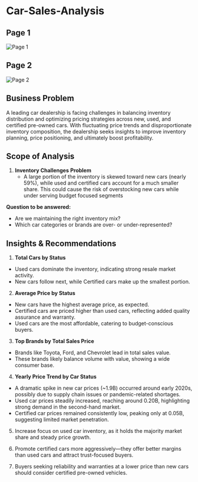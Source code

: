 # Car-Sales-Analysis

## Page 1
![Page 1](https://github.com/user-attachments/assets/c0314fac-24c2-4e3d-aa87-f0205747a90f)

## Page 2
![Page 2](https://github.com/user-attachments/assets/c6c62cbb-9ab2-48eb-980b-e9f850512ba0)

## Business Problem
A leading car dealership is facing challenges in balancing inventory distribution and optimizing pricing strategies across new, used, and certified pre-owned cars. With fluctuating price trends and disproportionate inventory composition, the dealership seeks insights to improve inventory planning, price positioning, and ultimately boost profitability.

## Scope of Analysis
1. **Inventory Challenges**
   **Problem**
   * A large portion of the inventory is skewed toward new cars (nearly 59%), while used and certified cars account for a much smaller         share. This could cause the risk of overstocking new cars while under serving budget focused segments

  **Question to be answered:**
  * Are we maintaining the right inventory mix?
  * Which car categories or brands are over- or under-represented?
 
     
  
   
## Insights & Recommendations
1. **Total Cars by Status**
  * Used cars dominate the inventory, indicating strong resale market activity.
  * New cars follow next, while Certified cars make up the smallest portion.
    
2. **Average Price by Status**
  * New cars have the highest average price, as expected.
  * Certified cars are priced higher than used cars, reflecting added quality assurance and warranty.
  * Used cars are the most affordable, catering to budget-conscious buyers.
    
3. **Top Brands by Total Sales Price**
  * Brands like Toyota, Ford, and Chevrolet lead in total sales value.
  * These brands likely balance volume with value, showing a wide consumer base.
    
4. **Yearly Price Trend by Car Status**
  * A dramatic spike in new car prices (~1.9B) occurred around early 2020s, possibly due to supply chain issues or pandemic-related           shortages.
  * Used car prices steadily increased, reaching around 0.20B, highlighting strong demand in the second-hand market.
  * Certified car prices remained consistently low, peaking only at 0.05B, suggesting limited market penetration.

5. Increase focus on used car inventory, as it holds the majority market share and steady price growth.
   
6. Promote certified cars more aggressively—they offer better margins than used cars and attract trust-focused buyers.

7. Buyers seeking reliability and warranties at a lower price than new cars should consider certified pre-owned vehicles.




